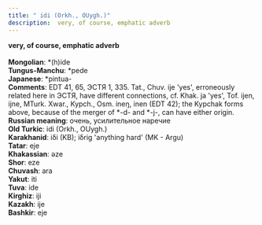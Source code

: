 ```yaml
---
title: " idi (Orkh., OUygh.)"
description:  very, of course, emphatic adverb
---
```

<p data-pagefind-weight="0.5">
<strong> very, of course, emphatic adverb</strong><br><br>
<strong>Mongolian</strong>:  *(h)ide<br>
<strong>Tungus-Manchu</strong>:  *pede<br>
<strong>Japanese</strong>:  *pintua-<br>
<strong>Comments</strong>:  EDT 41, 65, ЭСТЯ 1, 335. Tat., Chuv. ije 'yes', erroneously related here in ЭСТЯ, have different connections, cf. Khak. ja 'yes', Tof. ijen, ijne, MTurk. Xwar., Kypch., Osm. ineŋ, inen (EDT 42); the Kypchak forms above, because of the merger of *-d- and *-j-, can have either origin.<br>
<strong>Russian meaning</strong>:  очень, усилительное наречие<br>
<strong>Old Turkic</strong>:  idi (Orkh., OUygh.)<br>
<strong>Karakhanid</strong>:  iδi (KB); iδrig 'anything hard' (MK - Argu)<br>
<strong>Tatar</strong>:  eje<br>
<strong>Khakassian</strong>:  ǝze<br>
<strong>Shor</strong>:  eze<br>
<strong>Chuvash</strong>:  ara<br>
<strong>Yakut</strong>:  iti<br>
<strong>Tuva</strong>:  ide<br>
<strong>Kirghiz</strong>:  iji<br>
<strong>Kazakh</strong>:  ije<br>
<strong>Bashkir</strong>:  eje<br>

</p>
